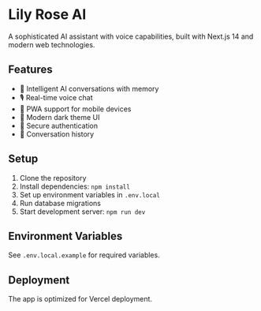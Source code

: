 # Lily Rose AI

A sophisticated AI assistant with voice capabilities, built with Next.js 14 and modern web technologies.

## Features

- 🤖 Intelligent AI conversations with memory
- 🎙️ Real-time voice chat
- 📱 PWA support for mobile devices
- 🎨 Modern dark theme UI
- 🔐 Secure authentication
- 💾 Conversation history

## Setup

1. Clone the repository
2. Install dependencies: `npm install`
3. Set up environment variables in `.env.local`
4. Run database migrations
5. Start development server: `npm run dev`

## Environment Variables

See `.env.local.example` for required variables.

## Deployment

The app is optimized for Vercel deployment.